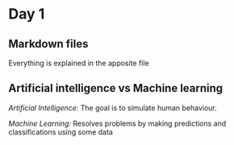 # Day 1

## Markdown files
Everything is explained in the apposite file

## Artificial intelligence vs Machine learning
*Artificial Intelligence:* The goal is to simulate human behaviour.

*Machine Learning:* Resolves problems by making predictions and classifications using some data

